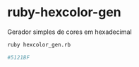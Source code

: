 # ruby-hexcolor-gen

Gerador simples de cores em hexadecimal

```bash
ruby hexcolor_gen.rb

#5121BF
```